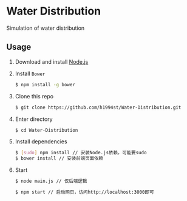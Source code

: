 Water Distribution
======

Simulation of water distribution

## Usage

1. Download and install [Node.js](http://nodejs.org/)

2. Install `Bower`
	
	```bash
	$ npm install -g bower
	```

3. Clone this repo

	```bash
	$ git clone https://github.com/h1994st/Water-Distribution.git
	```

4. Enter directory

	```bash
	$ cd Water-Distribution
	```

5. Install dependencies

	```bash
	$ [sudo] npm install // 安装Node.js依赖，可能要sudo
	$ bower install // 安装前端页面依赖
	```

6. Start

	```bash
	$ node main.js // 仅后端逻辑

	$ npm start // 启动网页，访问http://localhost:3000即可
	```
